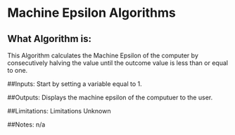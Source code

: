 # Machine Epsilon Algorithms

## What Algorithm is:
This Algorithm calculates the Machine Epsilon of the computer by consecutively halving the value until the outcome value is less than or equal to one.

##Inputs:
Start by setting a variable equal to 1.

##Outputs:
Displays the machine epsilon of the computuer to the user.

##Limitations:
Limitations Unknown

##Notes: 
n/a